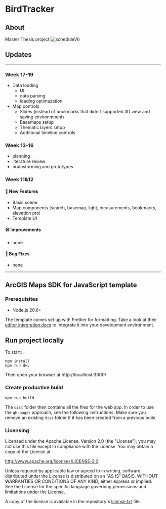 # BirdTracker

## About
Master Thesis project
![scheduleV6](https://github.com/user-attachments/assets/a3b9c464-2741-457f-81ca-d6f55e65b11c)

## Updates
---

### Week 17-19
- Data loading
  - UI
  - data parsing
  - loading optimazation
- Map controls
  - Slides (instead of bookmarks that didn't supported 3D view and saving environmnent)
  - Basemaps setup
  - Thematic layers setup
  - Additional timeline controls

   
### Week 13-16
- planning
- literature review
- brainstorming and prototypes

### Week 11&12

#### 🚀 New Features
- Basic scene
- Map components (search, basemap, light, measurements, bookmarks, elevation pro)
- Template UI
  
#### 🛠 Improvements
- none

#### 🐛 Bug Fixes
- none
---

## ArcGIS Maps SDK for JavaScript template

### Prerequisites

- Node.js 20.0+

The template comes set up with Prettier for formatting. Take a look at their [editor integration docs](https://prettier.io/docs/en/editors) to integrate it into your development environment.

## Run project locally

To start:
```
npm install
npm run dev
```
Then open your browser at http://localhost:3000/

### Create productive build

```
npm run build
```
The `dist` folder then contains all the files for the web app.
In order to use the `gh-pages` approach, see the following instructions. Make sure you remove an existing `dist` folder if it has been created from a previous build.

### Licensing

Licensed under the Apache License, Version 2.0 (the "License");
you may not use this file except in compliance with the License.
You may obtain a copy of the License at

http://www.apache.org/licenses/LICENSE-2.0

Unless required by applicable law or agreed to in writing, software
distributed under the License is distributed on an "AS IS" BASIS,
WITHOUT WARRANTIES OR CONDITIONS OF ANY KIND, either express or implied.
See the License for the specific language governing permissions and
limitations under the License.

A copy of the license is available in the repository's [license.txt](./license.txt) file.
